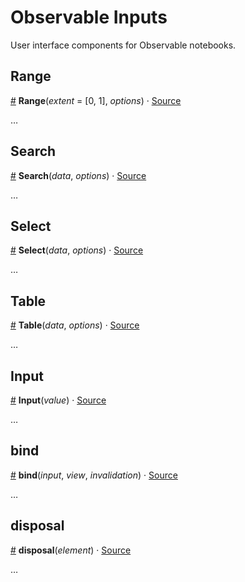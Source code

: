 # Observable Inputs

User interface components for Observable notebooks.

## Range

<a name="Range" href="#Range">#</a> <b>Range</b>(<i>extent</i> = [0, 1], <i>options</i>) · [Source](./src/range.js)

…

## Search

<a name="Search" href="#Search">#</a> <b>Search</b>(<i>data</i>, <i>options</i>) · [Source](./src/search.js)

…

## Select

<a name="Select" href="#Select">#</a> <b>Select</b>(<i>data</i>, <i>options</i>) · [Source](./src/select.js)

…

## Table

<a name="Table" href="#Table">#</a> <b>Table</b>(<i>data</i>, <i>options</i>) · [Source](./src/table.js)

…

## Input

<a name="Input" href="#Input">#</a> <b>Input</b>(<i>value</i>) · [Source](./src/input.js)

…

## bind

<a name="bind" href="#bind">#</a> <b>bind</b>(<i>input</i>, <i>view</i>, <i>invalidation</i>) · [Source](./src/bind.js)

…

## disposal

<a name="disposal" href="#disposal">#</a> <b>disposal</b>(<i>element</i>) · [Source](./src/disposal.js)

…
